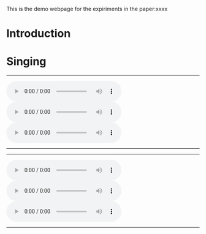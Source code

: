This is the demo webpage for the expiriments in the paper:xxxx

# Introduction

# Singing

---

<audio controls="controls">
<source type="audio/wav" src="assets/225_331.wav"></source>
</audio>

<audio controls="controls">
<source type="audio/wav" src="assets/228_243_367.wav"></source>
</audio>

<audio controls="controls">
<source type="audio/wav" src="assets/228_243_367.wav"></source>
</audio>

---

---

<audio controls="controls">
<source type="audio/wav" src="assets/225_331.wav"></source>
</audio>

<audio controls="controls">
<source type="audio/wav" src="assets/228_243_367.wav"></source>
</audio>

<audio controls="controls">
<source type="audio/wav" src="assets/228_243_367.wav"></source>
</audio>

---
